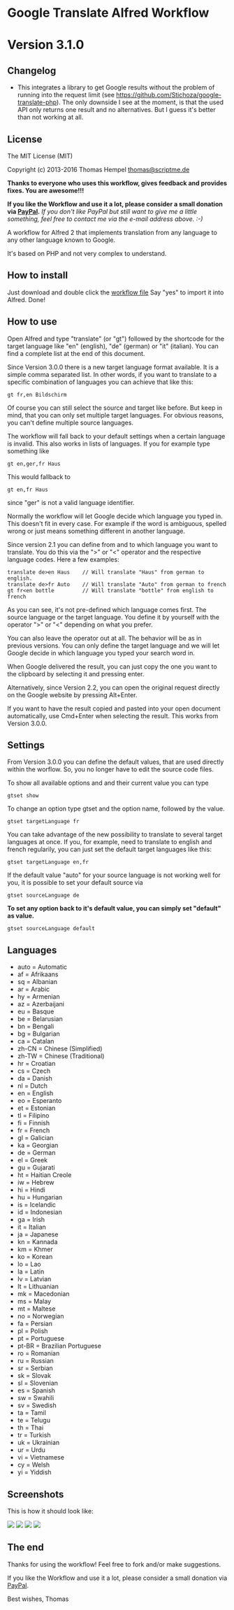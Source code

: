 Google Translate Alfred Workflow
=============================

# Version 3.1.0

## Changelog

 * This integrates a library to get Google results without the problem of running into the request limit (see https://github.com/Stichoza/google-translate-php). The only downside I see at the moment, is that the used API only returns one result and no alternatives. But I guess it's better than not working at all.

## License

The MIT License (MIT)

Copyright (c) 2013-2016 Thomas Hempel <thomas@scriptme.de>

**Thanks to everyone who uses this workflow, gives feedback and provides fixes. You are awesome!!!**

**If you like the Workflow and use it a lot, please consider a small donation via [PayPal](https://www.paypal.com/cgi-bin/webscr?cmd=_s-xclick&hosted_button_id=54USV9NXE9WFY).** _If you don't like PayPal but still want to give me a little something, feel free to contact me via the e-mail address above. :-)_

A workflow for Alfred 2 that implements translation from any language to any other language known to Google.

It's based on PHP and not very complex to understand.

## How to install
Just download and double click the [workflow file](https://github.com/thomashempel/AlfredGoogleTranslateWorkflow/releases)
Say "yes" to import it into Alfred. Done!

## How to use
Open Alfred and type "translate" (or "gt") followed by the shortcode for the target language like "en" (english), "de" (german) or "it" (italian). You can find a complete list at the end of this document.

Since Version 3.0.0 there is a new target language format available. It is a simple comma separated list. In other words, if you want to translate to a specific combination of languages you can achieve that like this:

    gt fr,en Bildschirm

Of course you can still select the source and target like before. But keep in mind, that you can only set multiple target languages. For obvious reasons, you can't define multiple source languages.

The workflow will fall back to your default settings when a certain language is invalid. This also works in lists of languages. If you for example type something like

    gt en,ger,fr Haus

This would fallback to

    gt en,fr Haus

since "ger" is not a valid language identifier.

Normally the workflow will let Google decide which language you typed in. This doesn't fit in every case. For example if the word is ambiguous, spelled wrong or just means something different in another language.

Since version 2.1 you can define from and to which language you want to translate. You do this via the ">" or "<" operator and the respective language codes. Here a few examples:

    translate de>en Haus	// Will translate "Haus" from german to english.
    translate de>fr Auto	// Will translate "Auto" from german to french
    gt fr<en bottle			// Will translate "bottle" from english to french

As you can see, it's not pre-defined which language comes first. The source language or the target language. You define it by yourself with the operator ">" or "<" depending on what you prefer.

You can also leave the operator out at all. The behavior will be as in previous versions. You can only define the target language and we will let Google decide in which language you typed your search word in.

When Google delivered the result, you can just copy the one you want to the clipboard by selecting it and pressing enter.

Alternatively, since Version 2.2, you can open the original request directly on the Google website by pressing Alt+Enter.

If you want to have the result copied and pasted into your open document automatically, use Cmd+Enter when selecting the result. This works from Version 3.0.0.

## Settings

From Version 3.0.0 you can define the default values, that are used directly within the worflow. So, you no longer have to edit the source code files.

To show all available options and and their current value you can type

    gtset show

To change an option type gtset and the option name, followed by the value.

    gtset targetLanguage fr

You can take advantage of the new possibility to translate to several target languages at once. If you, for example, need to translate to english and french regularily, you can just set the default target languages like this:

    gtset targetLanguage en,fr

If the default value "auto" for your source language is not working well for you, it is possible to set your default source via

    gtset sourceLanguage de

__To set any option back to it's default value, you can simply set "default" as value.__

    gtset sourceLanguage default

## Languages

* auto = Automatic
* af = Afrikaans
* sq = Albanian
* ar = Arabic
* hy = Armenian
* az = Azerbaijani
* eu = Basque
* be = Belarusian
* bn = Bengali
* bg = Bulgarian
* ca = Catalan
* zh-CN = Chinese (Simplified)
* zh-TW = Chinese (Traditional)
* hr = Croatian
* cs = Czech
* da = Danish
* nl = Dutch
* en = English
* eo = Esperanto
* et = Estonian
* tl = Filipino
* fi = Finnish
* fr = French
* gl = Galician
* ka = Georgian
* de = German
* el = Greek
* gu = Gujarati
* ht = Haitian Creole
* iw = Hebrew
* hi = Hindi
* hu = Hungarian
* is = Icelandic
* id = Indonesian
* ga = Irish
* it = Italian
* ja = Japanese
* kn = Kannada
* km = Khmer
* ko = Korean
* lo = Lao
* la = Latin
* lv = Latvian
* lt = Lithuanian
* mk = Macedonian
* ms = Malay
* mt = Maltese
* no = Norwegian
* fa = Persian
* pl = Polish
* pt = Portuguese
* pt-BR = Brazilian Portuguese
* ro = Romanian
* ru = Russian
* sr = Serbian
* sk = Slovak
* sl = Slovenian
* es = Spanish
* sw = Swahili
* sv = Swedish
* ta = Tamil
* te = Telugu
* th = Thai
* tr = Turkish
* uk = Ukrainian
* ur = Urdu
* vi = Vietnamese
* cy = Welsh
* yi = Yiddish

## Screenshots
This is how it should look like:

<img src="GoogleTranslate1.png" />
<img src="GoogleTranslate2.png" />
<img src="GoogleTranslate3.png" />
<img src="GoogleTranslate4.png" />

## The end

Thanks for using the workflow!
Feel free to fork and/or make suggestions.

If you like the Workflow and use it a lot, please consider a small donation via [PayPal](https://www.paypal.com/cgi-bin/webscr?cmd=_s-xclick&hosted_button_id=54USV9NXE9WFY).

Best wishes,
Thomas
